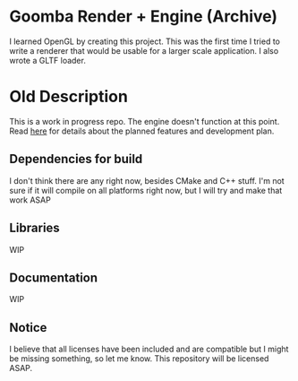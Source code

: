 # Goomba Render + Engine (Archive)
I learned OpenGL by creating this project. This was the first time I tried to write a renderer that would be usable for a larger scale application. I also wrote a GLTF loader.

# Old Description
This is a work in progress repo. The engine doesn't function at this point.
Read [here](mgmt/details.md) for details about the planned features and development plan.

## Dependencies for build
I don't think there are any right now, besides CMake and C++ stuff.
I'm not sure if it will compile on all platforms right now, but I will try and make that work ASAP

## Libraries
WIP

## Documentation
WIP

## Notice
I believe that all licenses have been included and are compatible but I might be missing something, so let me know. This repository will be licensed ASAP.
